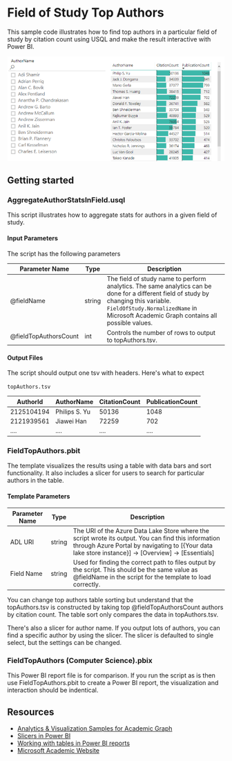 # Field of Study Top Authors


This sample code illustrates how to find top authors in a particular field of study by citation count using USQL and make the result interactive with Power BI.


![](/images/PBIFieldOfStudyTopAuthors(WWW).png "Computer science top authors")


## Getting started

### AggregateAuthorStatsInField.usql

This script illustrates how to aggregate stats for authors in a given field of study. 

#### Input Parameters

The script has the following parameters

| Parameter Name |  Type  |                  Description                  |
|----------------|--------|-----------------------------------------------|
|  @fieldName    | string | The field of study name to perform analytics. The same analytics can be done for a different field of study by changing this variable. `FieldOfStudy.NormalizedName` in Microsoft Academic Graph contains all possible values.|
| @fieldTopAuthorsCount | int | Controls the number of rows to output to topAuthors.tsv. |


#### Output Files

The script should output one tsv with headers. Here's what to expect

`topAuthors.tsv`

| AuthorId | AuthorName  | CitationCount | PublicationCount |
|----------|-------------|---------------|------------------|
|2125104194|Philips S. Yu|    50136      |     1048         |
|2121939561|Jiawei Han   |    72259      |     702          |
|....      |....         |....           |....              |

### FieldTopAuthors.pbit

The template visualizes the results using a table with data bars and sort functionality. It also includes a slicer for users to search for particular authors in the table.

#### Template Parameters
| Parameter Name |  Type  |                  Description                  |
|----------------|--------|-----------------------------------------------|
|  ADL URI    | string | The URI of the Azure Data Lake Store where the script wrote its output. You can find this information through Azure Portal by navigating to [{Your data lake store instance}] -> [Overview] -> [Essentials]  |
| Field Name | string | Used for finding the correct path to files output by the script. This should be the same value as @fieldName in the script for the template to load correctly. |


You can change top authors table sorting but understand that the topAuthors.tsv is constructed by taking top @fieldTopAuthorsCount authors by citation count. The table sort only compares the data in topAuthors.tsv.

There's also a slicer for author name. If you output lots of authors, you can find a specific author by using the slicer. The slicer is defaulted to single select, but the settings can be changed.

### FieldTopAuthors (Computer Science).pbix

This Power BI report file is for comparison. If you run the script as is then use FieldTopAuthors.pbit to create a Power BI report, the visualization and interaction should be indentical. 

## Resources

- [Analytics & Visualization Samples for Academic Graph](/README.md)
- [Slicers in Power BI](https://docs.microsoft.com/en-us/power-bi/power-bi-visualization-slicers)
- [Working with tables in Power BI reports](https://docs.microsoft.com/en-us/power-bi/power-bi-visualization-tables)
- [Microsoft Academic Website](https://academic.microsoft.com/) 